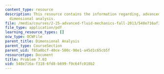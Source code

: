 ```yaml
---
content_type: resource
description: This resource contains the information regarding, advanced fluid mechanics,
  dimensional analysis.
file: /media/courses/2-25-advanced-fluid-mechanics-fall-2013/548e716af3186fd8b699f9c64fc018b2_MIT2_25F13_Shapi7.03_Prob.pdf
file_type: application/pdf
learning_resource_types: []
ocw_type: OCWFile
parent_title: Dimensional Analysis
parent_type: CourseSection
parent_uid: f85a0bcf-40ce-500c-98e1-a45d1c65cb5f
resourcetype: Document
title: Problem 7.03
uid: 548e716a-f318-6fd8-b699-f9c64fc018b2
---
```

